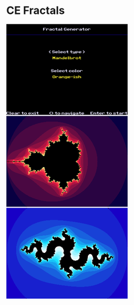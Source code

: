 # CE Fractals

![menu](imgs/menu.png "menu") ![mandelbrot](imgs/mandelbrot.png "mandelbrot") ![julia](imgs/julia.png "julia")
